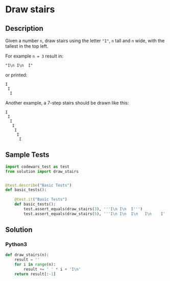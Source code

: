# Draw stairs


## Description
Given a number `n`, draw stairs using the letter `"I"`, `n` tall and `n` wide, with the tallest in the top left.

For example `n = 3` result in:

```
"I\n I\n  I"

```

or printed:

```
I
 I
  I

```

Another example, a 7-step stairs should be drawn like this:

```
I
 I
  I
   I
    I
     I
      I
```


## Sample Tests
```python
import codewars_test as test
from solution import draw_stairs


@test.describe("Basic Tests")
def basic_tests():
    
    @test.it("Basic Tests")
    def basic_tests():
        test.assert_equals(draw_stairs(3), '''I\n I\n  I''')
        test.assert_equals(draw_stairs(5), '''I\n I\n  I\n   I\n    I''')
```


## Solution
### Python3
```python
def draw_stairs(n):
    result = ''
    for i in range(n):
        result += ' ' * i + 'I\n'
    return result[:-1]
```
